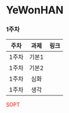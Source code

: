 # YeWonHAN

### 1주차

|주차|과제|링크|
|:---:|:---:|---|
|1주차|기본1||
|1주차|기본2||
|1주차|심화||
|1주차|생각||


<span style="color:red">SOPT</span>
